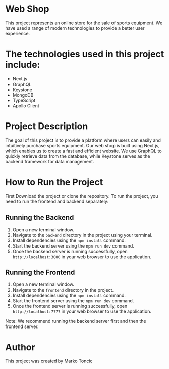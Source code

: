 # Web Shop

This project represents an online store for the sale of sports equipment. We have used a range of modern technologies to provide a better user experience.

# The technologies used in this project include:

- Next.js
- GraphQL
- Keystone
- MongoDB
- TypeScript
- Apollo Client

# Project Description

The goal of this project is to provide a platform where users can easily and intuitively purchase sports equipment. Our web shop is built using Next.js, which enables us to create a fast and efficient website. We use GraphQL to quickly retrieve data from the database, while Keystone serves as the backend framework for data management.

# How to Run the Project

First Download the project or clone the repository.
To run the project, you need to run the frontend and backend separately:

## Running the Backend

1. Open a new terminal window.
2. Navigate to the `backend` directory in the project using your terminal.
3. Install dependencies using the `npm install` command.
4. Start the backend server using the `npm run dev` command.
5. Once the backend server is running successfully, open `http://localhost:3000` in your web browser to use the application.

## Running the Frontend

1. Open a new terminal window.
2. Navigate to the `frontend` directory in the project.
3. Install dependencies using the `npm install` command.
4. Start the frontend server using the `npm run dev` command.
5. Once the frontend server is running successfully, open `http://localhost:7777` in your web browser to use the application.

Note: We recommend running the backend server first and then the frontend server.

# Author
This project was created by Marko Toncic
